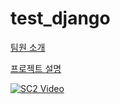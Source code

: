 # test_django

<a href="https://github.com/SanghunOh/test_django/tree/main/teams_desc">팀원 소개</a>

<a href="https://github.com/SanghunOh/test_django/tree/main/project_desc">프로젝트 설명</a>


[![SC2 Video](https://img.youtube.com/vi/-DZ54JTkWiA/0.jpg)](https://www.youtube.com/watch?v=-DZ54JTkWiA)

